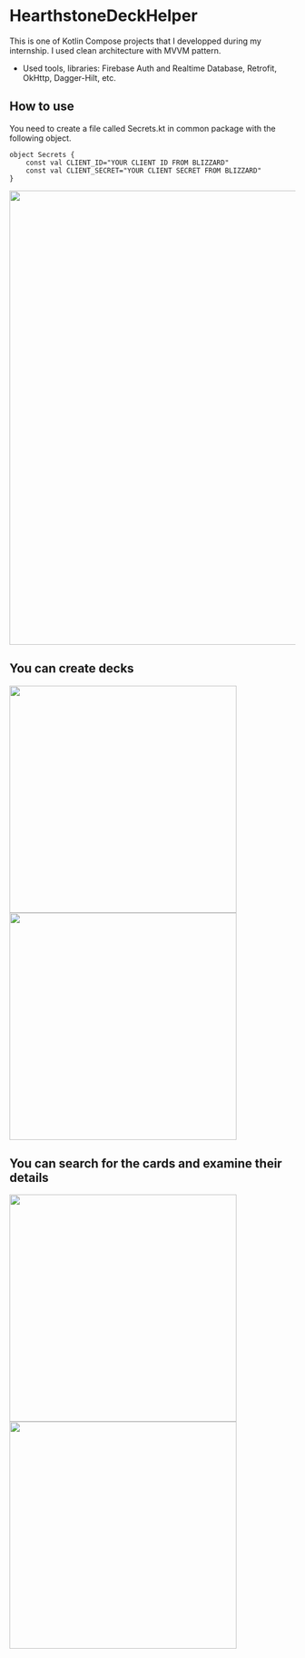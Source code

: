# HearthstoneDeckHelper

This is one of Kotlin Compose projects that I developped during my internship. I used clean architecture with MVVM pattern. </br>
- Used tools, libraries: Firebase Auth and Realtime Database, Retrofit, OkHttp, Dagger-Hilt, etc.

## How to use
You need to create a file called Secrets.kt in common package with the following object.

```
object Secrets {
    const val CLIENT_ID="YOUR CLIENT ID FROM BLIZZARD"
    const val CLIENT_SECRET="YOUR CLIENT SECRET FROM BLIZZARD"
}
```


<img src="https://user-images.githubusercontent.com/61471068/191500289-ce5c8e0e-5a9a-41c3-8c07-d5f759b9af0b.png" width="800">

## You can create decks
<p float="left">
<img src="https://user-images.githubusercontent.com/61471068/191500314-d261c414-15f0-406b-91ae-c6520da1c3f9.png" width="400">
<img src="https://user-images.githubusercontent.com/61471068/191500331-91491fe1-d30a-4e6d-a075-b57b49c082dc.png" width="400">
</p>

## You can search for the cards and examine their details
<p float="left">
<img src="https://user-images.githubusercontent.com/61471068/191502565-f265fec8-2f15-4e40-b859-55d18ba66106.png" width="400">
<img src="https://user-images.githubusercontent.com/61471068/191500350-e7e6bbe3-853b-4af7-b793-a4cf35d32ba7.png" width="400">
</p>

